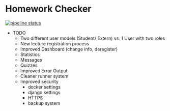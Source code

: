 # Homework Checker

[![pipeline status](https://gitlab.lrz.de/ga45riy/homework-checker/badges/master/pipeline.svg)](https://gitlab.lrz.de/ga45riy/homework-checker/badges/commits/master)

* TODO
    + Two different user models (Student/ Extern) vs. 1 User with two roles 
    + New lecture registration process
    + Improved Dashboard (change info, deregister)
    + Statistics
    + Messages
    + Quizzes
    + Improved Error Output
    + Cleaner runner system
    + Improved security 
        + docker settings
        + django settings
        + HTTPS
        + backup system
